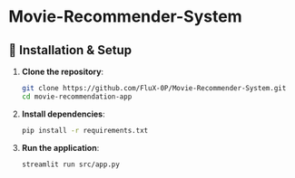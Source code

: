 # Movie-Recommender-System
## 🔧 Installation & Setup
1. **Clone the repository**:
   ```sh
   git clone https://github.com/FluX-0P/Movie-Recommender-System.git
   cd movie-recommendation-app
   ```
2. **Install dependencies**:
   ```sh
   pip install -r requirements.txt
   ```
3. **Run the application**:
   ```sh
   streamlit run src/app.py
